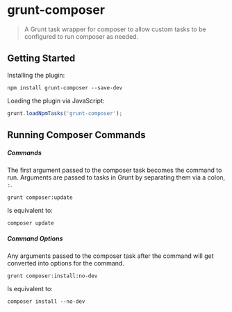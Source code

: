grunt-composer
==============

> A Grunt task wrapper for composer to allow custom tasks to be configured to run composer as needed.

## Getting Started

Installing the plugin:

```shell
npm install grunt-composer --save-dev
```

Loading the plugin via JavaScript:

```js
grunt.loadNpmTasks('grunt-composer');
```


## Running Composer Commands

##### Commands

The first argument passed to the composer task becomes the command to run.  Arguments are passed to tasks in Grunt by separating them via a colon, ```:```.

```shell
grunt composer:update
```

Is equivalent to:

```shell
composer update
```

##### Command Options

Any arguments passed to the composer task after the command will get converted into options for the command.

```shell
grunt composer:install:no-dev
```

Is equivalent to:

```shell
composer install --no-dev
```